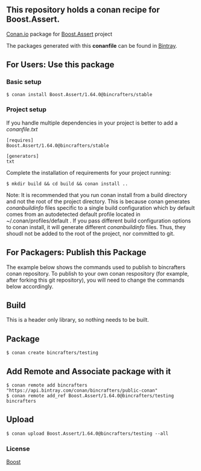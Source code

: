 ## This repository holds a conan recipe for Boost.Assert.

[Conan.io](https://conan.io) package for [Boost.Assert](https://github.com/Boostorg/Assert) project

The packages generated with this **conanfile** can be found in [Bintray](https://bintray.com/bincrafters/public-conan/Boost.Assert%3Abincrafters).

## For Users: Use this package

### Basic setup

    $ conan install Boost.Assert/1.64.0@bincrafters/stable

### Project setup

If you handle multiple dependencies in your project is better to add a *conanfile.txt*

    [requires]
    Boost.Assert/1.64.0@bincrafters/stable

    [generators]
    txt

Complete the installation of requirements for your project running:</small></span>

    $ mkdir build && cd build && conan install ..
	
Note: It is recommended that you run conan install from a build directory and not the root of the project directory.  This is because conan generates *conanbuildinfo* files specific to a single build configuration which by default comes from an autodetected default profile located in ~/.conan/profiles/default .  If you pass different build configuration options to conan install, it will generate different *conanbuildinfo* files.  Thus, they shoudl not be added to the root of the project, nor committed to git. 

## For Packagers: Publish this Package

The example below shows the commands used to publish to bincrafters conan repository. To publish to your own conan respository (for example, after forking this git repository), you will need to change the commands below accordingly. 

## Build  

This is a header only library, so nothing needs to be built.

## Package 

    $ conan create bincrafters/testing
	
## Add Remote and Associate package with it

	$ conan remote add bincrafters "https://api.bintray.com/conan/bincrafters/public-conan"
	$ conan remote add_ref Boost.Assert/1.64.0@bincrafters/testing bincrafters

## Upload

    $ conan upload Boost.Assert/1.64.0@bincrafters/testing --all

### License
[Boost](LICENSE)
